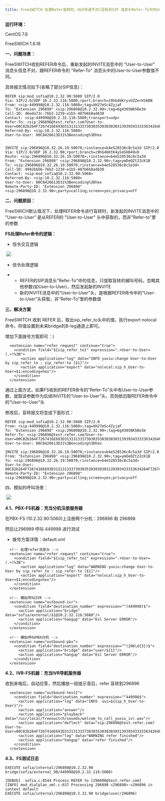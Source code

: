 ```yaml
---
title: FreeSWITCH 处理Refer盲转时，UUI传递不对(没有将SIP 消息头Refer-To中的User-to-User传递给B-Leg)
---
```


**运行环境：**

  CentOS 7.6

  FreeSWICH 1.6.18

 

**一、问题场景：**

  FreeSWITCH收到REFER命令后，重新发起的INVITE消息中的 "User-to-User" 消息头信息不对，跟REFER命令的 "Refer-To" 消息头中的User-to-User参数值不同。

  具体报文情况如下(省略了部分SIP信息)：

```
REFER sip:mod_sofia@10.2.32.90:5080 SIP/2.0
Via: SIP/2.0/UDP 10.2.32.116:5080;rport;branch=z9hG4bKryvUZZerH16DN
From: <sip:449998@10.2.32.116:5080>;tag=XH27mSc4ZyjaF
To: "Extension 296898" <sip:296898@10.2.32.90>;tag=6g430SNK5Be3m
Call-ID: 46eda73c-76b2-1239-e1b5-487b6b8ad630
Contact: <sip:449998@10.2.32.116:5080;transport=udp>
Refer-To: <sip:296896@test.refer.com?User-to-User=00C82b264F7267416E693D3131313337303035303030303139393433333634264F7267446E69733D333030393637%3Bencoding%3Dhex>
Referred-By: <sip:10.2.32.116:5080>
User-to-User: 00C8426613D31%3Bencoding%3Dhex


INVITE sip:296896@10.32.26.19:50078;rinstance=b4e528536c8c5a3d SIP/2.0
Via: SIP/2.0/UDP 10.2.32.90;rport;branch=z9hG4bKtK4yS4SH849vD
Route: <sip:296896@10.32.26.19:50078>;rinstance=b4e528536c8c5a3d
From: "Extension 296898" <sip:296898@10.2.32.90>;tag=ymDeQZt2ZcK1B
To: <sip:296896@10.32.26.19:50078;rinstance=b4e528536c8c5a3d>
Call-ID: 4992bbb6-76b2-1239-e1b5-487b6b8ad630
Contact: <sip:mod_sofia@10.2.32.90:5060>
Referred-By: <sip:10.2.32.116:5080>
User-to-User: 00C8426613D31%3Bencoding%3Dhex
Remote-Party-ID: "Extension 296898" <sip:296898@10.2.32.90>;party=calling;screen=yes;privacy=off
```

**二、问题原因：**

  FreeSWICH默认情况下，处理REFER命令进行盲转时，新发起的INVITE消息中的 "User-to-User" 是从REFER的 "User-to-User" 头中获取的，而非"Refer-to"里的参数

 

  **FS处理Refer命令的逻辑：**

- 信令交互逻辑

​      ![](/images/773260-20200921221041354-1111469874.png) 

- 信令处理逻辑

- - REFER的SIP消息头"Refer-To"中的信息，只提取盲转的被叫号码，忽略其他参数(如User-to-User)，然后发起新的INVITE
  - 新的INVITE消息中的“User-to-User”头，是根据REFER命令中的“User-to-User”头获取，非“Refer-To”里的参数值

**三、解决方案**

  FreeSWITCH 收到 REFER 后，取出sip_refer_to头中的值，执行export nolocal 命令，将值设置到未来bridge的B-leg通道上即可。

  增加下面拨号方案即可：)

```
  <extension name="refer request" continue="true">
    <condition field="${sip_refer_to}" expression=".+User-to-User=(.+)%3B">
       <action application="log" data="INFO yuxiu:change User-to-User by sip_refer_to : sip_refer-to [$1]"/>
       <action application="export" data="nolocal:sip_h_User-to-User=$1;encoding=hex"/>
    </condition>
  </extension>
```

  通过上面方式，如果FS收到的REFER命令的“Refer-To”头中有User-to-User参数，就取该参数作为后续INVITE的“User-to-User”头，否则依旧取REFER命令中的“User-to-User”头

  修改后，盲转报文将变成下面形式：

```
REFER sip:mod_sofia@10.2.32.90:5080 SIP/2.0
From: <sip:449998@10.2.32.116:5080>;tag=XH27mSc4ZyjaF
To: "Extension 296898" <sip:296898@10.2.32.90>;tag=6g430SNK5Be3m
Refer-To: <sip:296896@test.refer.com?User-to-User=00C82b264F7267416E693D3131313337303035303030303139393433333634264F7267446E69733D333030393637%3Bencoding%3Dhex>
User-to-User: 00C8426613D31%3Bencoding%3Dhex

INVITE sip:296896@10.32.26.19:50078;rinstance=b4e528536c8c5a3d SIP/2.0
From: "Extension 296898" <sip:296898@10.2.32.90>;tag=ymDeQZt2ZcK1B
To: <sip:296896@10.32.26.19:50078;rinstance=b4e528536c8c5a3d>
User-to-User:  00C82b264F7267416E693D3131313337303035303030303139393433333634264F7267446E69733D333030393637%3Bencoding%3Dhex
Remote-Party-ID: "Extension 296898" <sip:296898@10.2.32.90>;party=calling;screen=yes;privacy=off
```

四、模拟的呼叫场景：

​    ![](/images/773260-20200921221250616-1813717684.png)

 

**4.1、PBX-FS机器：充当分机注册服务器**

   在PBX-FS (10.2.32.90:5060)上注册两个分机：296896 和 296898

   然后让296989 呼叫 449998 进行测试

- 拨号方案详情：default.xml 

```
  <!-- 处理refer消息头 -->
  <extension name="refer request" continue="true">
    <condition field="${sip_refer_to}" expression=".+User-to-User=(.+)%3B">
       <action application="log" data="WARNING yuxiu:change User-to-User by sip_refer_to : sip_refer-to [$1]"/>
       <action application="export" data="nolocal:sip_h_User-to-User=$1;encoding=hex"/>
    </condition>
  </extension>

  <!-- 模拟呼叫IVR -->
  <extension name="outbound-ivr">
    <condition field="destination_number" expression="^(449998)$">
      <action application="bridge" data="sofia/external/$1@10.2.32.116:5080"/>
      <action application="hangup" data="Esl Server ERROR"/>
    </condition>
  </extension>

  <!-- 模拟呼叫PBX分机 -->
  <extension name="outbound-pbx">
    <condition field="destination_number" expression="^(296\d{3})$">
      <action application="bridge" data="user/${1}"/>
      <action application="hangup" data="Esl Server ERROR"/>
    </condition>
  </extension>
```

**4.2、IVR-FS机器：充当IVR导航服务器**

  收到来电后，自动应答，然后播放一段提示音后，refer 盲转到296896

```
  <extension name="outbound-test2">
    <condition field="destination_number" expression="^449998$">
      <action application="log" data="INFO  uui=${sip_h_User-to-User}"/>
      <action application="answer"/>
      <action application="playback" data="/usr/local/freeswitch/sounds/welcom_to_call_yuxiu_ivr.wav"/>
      <action application="deflect" data="sip:296896@test.refer.com?User-to-User=00C82b264F7267416E693D3131313337303035303030303139393433333634264F7267446E69733D333030393637%3Bencoding%3Dhex"/>
      <action application="log" data="WARNING refer finished"/>
      <action application="hangup" data="refer finished"/>
    </condition>
  </extension>
```

**4.3、FS测试日志**

```
EXECUTE sofia/internal/296898@10.2.32.90 bridge(sofia/external_90/449998@10.2.32.116:5080)

[DEBUG]  sofia.c:8544 Process REFER to [296896@test.refer.com]
[INFO] mod_dialplan_xml.c:637 Processing 296898 <296898>->296896 in context default
EXECUTE sofia/internal/296898@10.2.32.90 bridge(user/296896)
```
